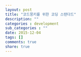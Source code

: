 ```yaml
---
layout: post
title: "코드몽키를 위한 코딩 스탠다드"
description: ""
categories : development
sub_categories : ""
date: 2015-12-04
tags: []
comments: true
share: true
---
```




